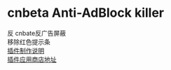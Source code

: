 # cnbeta Anti-AdBlock killer
反 cnbate反广告屏蔽    
移除红色提示条    
[插件制作说明](https://blog.dfen.xyz/2018/05/Anti-AdBlock-killer-cnbeta.html)    
[插件应用商店地址](https://greasyfork.org/zh-CN/scripts/368246-cnbeta-anti-adblock-killer)
